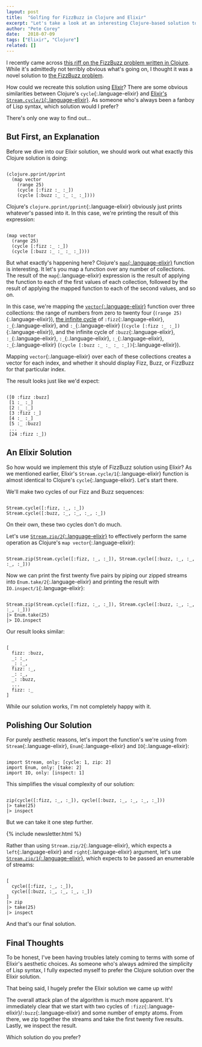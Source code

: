 ```yaml
---
layout: post
title:  "Golfing for FizzBuzz in Clojure and Elixir"
excerpt: "Let's take a look at an interesting Clojure-based solution to the FizzBuzz problem and see if we can eloquently restate it using Elixir."
author: "Pete Corey"
date:   2018-07-09
tags: ["Elixir", "Clojure"]
related: []
---
```


I recently came across [this riff on the FizzBuzz problem written in Clojure](https://gist.github.com/krisajenkins/3333741). While it's admittedly not terribly obvious what's going on, I thought it was a novel solution to [the FizzBuzz problem](https://en.wikipedia.org/wiki/Fizz_buzz).

How could we recreate this solution using [Elixir](https://elixir-lang.org/)? There are some obvious similarities between Clojure's `cycle`{:.language-elixir} and [Elixir's `Stream.cycle/1`{:.language-elixir}](https://hexdocs.pm/elixir/Stream.html#cycle/1). As someone who's always been a fanboy of Lisp syntax, which solution would I prefer?

There's only one way to find out…

## But First, an Explanation

Before we dive into our Elixir solution, we should work out what exactly this Clojure solution is doing:

<pre class='language-elixir'><code class='language-elixir'>
(clojure.pprint/pprint
  (map vector
    (range 25)
    (cycle [:fizz :_ :_])
    (cycle [:buzz :_ :_ :_ :_])))
</code></pre>

Clojure's `clojure.pprint/pprint`{:.language-elixir} obviously just prints whatever's passed into it. In this case, we're printing the result of this expression:

<pre class='language-elixir'><code class='language-elixir'>
(map vector
  (range 25)
  (cycle [:fizz :_ :_])
  (cycle [:buzz :_ :_ :_ :_])))
</code></pre>

But what exactly's happening here? Clojure's [`map`{:.language-elixir}](https://clojuredocs.org/clojure.core/map) function is interesting. It let's you map a function over any number of collections. The result of the `map`{:.language-elixir}  expression is the result of applying the function to each of the first values of each collection, followed by the result of applying the mapped function to each of the second values, and so on.

In this case, we're mapping the [`vector`{:.language-elixir}](https://clojuredocs.org/clojure.core/vector) function over three collections: the range of numbers from zero to twenty four (`(range 25)`{:.language-elixir}), [the infinite cycle](https://clojuredocs.org/clojure.core/cycle) of `:fizz`{:.language-elixir}, `:_`{:.language-elixir}, and `:_`{:.language-elixir} (`(cycle [:fizz :_ :_])`{:.language-elixir}), and the infinite cycle of `:buzz`{:.language-elixir}, `:_`{:.language-elixir}, `:_`{:.language-elixir}, `:_`{:.language-elixir}, `:_`{:.language-elixir} (`(cycle [:buzz :_ :_ :_ :_])`{:.language-elixir}).

Mapping `vector`{:.language-elixir} over each of these collections creates a vector for each index, and whether it should display Fizz, Buzz, or FizzBuzz for that particular index.

The result looks just like we'd expect:

<pre class='language-elixir'><code class='language-elixir'>
([0 :fizz :buzz]
 [1 :_ :_]
 [2 :_ :_]
 [3 :fizz :_]
 [4 :_ :_]
 [5 :_ :buzz]
 ...
 [24 :fizz :_])
</code></pre>

## An Elixir Solution

So how would we implement this style of FizzBuzz solution using Elixir? As we mentioned earlier, Elixir's `Stream.cycle/1`{:.language-elixir} function is almost identical to Clojure's `cycle`{:.language-elixir}. Let's start there.

We'll make two cycles of our Fizz and Buzz sequences:

<pre class='language-elixir'><code class='language-elixir'>
Stream.cycle([:fizz, :_, :_])
Stream.cycle([:buzz, :_, :_, :_, :_])
</code></pre>

On their own, these two cycles don't do much.

Let's use [`Stream.zip/2`{:.language-elixir}](https://hexdocs.pm/elixir/Stream.html#zip/2) to effectively perform the same operation as Clojure's `map vector`{:.language-elixir}:

<pre class='language-elixir'><code class='language-elixir'>
Stream.zip(Stream.cycle([:fizz, :_, :_]), Stream.cycle([:buzz, :_, :_, :_, :_])) 
</code></pre>

Now we can print the first twenty five pairs by piping our zipped streams into `Enum.take/2`{:.language-elixir} and printing the result with `IO.inspect/1`{:.language-elixir}:

<pre class='language-elixir'><code class='language-elixir'>
Stream.zip(Stream.cycle([:fizz, :_, :_]), Stream.cycle([:buzz, :_, :_, :_, :_])) 
|> Enum.take(25)
|> IO.inspect
</code></pre>

Our result looks similar:

<pre class='language-elixir'><code class='language-elixir'>
[
  fizz: :buzz,
  _: :_,
  _: :_,
  fizz: :_,
  _: :_,
  _: :buzz,
  ...
  fizz: :_
]
</code></pre>

While our solution works, I'm not completely happy with it.

## Polishing Our Solution

For purely aesthetic reasons, let's import the function's we're using from `Stream`{:.language-elixir}, `Enum`{:.language-elixir} and `IO`{:.language-elixir}:

<pre class='language-elixir'><code class='language-elixir'>
import Stream, only: [cycle: 1, zip: 2]
import Enum, only: [take: 2]
import IO, only: [inspect: 1]
</code></pre>

This simplifies the visual complexity of our solution:

<pre class='language-elixir'><code class='language-elixir'>
zip(cycle([:fizz, :_, :_]), cycle([:buzz, :_, :_, :_, :_]))
|> take(25)
|> inspect
</code></pre>

But we can take it one step further.

{% include newsletter.html %}

Rather than using `Stream.zip/2`{:.language-elixir}, which expects a `left`{:.language-elixir} and `right`{:.language-elixir} argument, let's use [`Stream.zip/1`{:.language-elixir}](https://hexdocs.pm/elixir/Stream.html#zip/1), which expects to be passed an enumerable of streams:

<pre class='language-elixir'><code class='language-elixir'>
[
  cycle([:fizz, :_, :_]),
  cycle([:buzz, :_, :_, :_, :_])
]
|> zip
|> take(25)
|> inspect
</code></pre>

And that's our final solution.

## Final Thoughts

To be honest, I've been having troubles lately coming to terms with some of Elixir's aesthetic choices. As someone who's always admired the simplicity of Lisp syntax, I fully expected myself to prefer the Clojure solution over the Elixir solution.

That being said, I hugely prefer the Elixir solution we came up with!

The overall attack plan of the algorithm is much more apparent. It's immediately clear that we start with two cycles of `:fizz`{:.language-elixir}/`:buzz`{:.language-elixir} and some number of empty atoms. From there, we zip together the streams and take the first twenty five results. Lastly, we inspect the result.

Which solution do you prefer?

